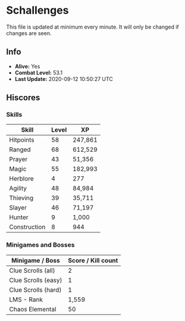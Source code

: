 # Schallenges

This file is updated at minimum every minute. It will only be changed if changes are seen.

## Info

 - **Alive:** Yes
 - **Combat Level:** 53.1
 - **Last Update:** 2020-09-12 10:50:27 UTC

## Hiscores

### Skills

| Skill | Level | XP |
|--|--|--|
| Hitpoints | 58 | 247,861 |
| Ranged | 68 | 612,529 |
| Prayer | 43 | 51,356 |
| Magic | 55 | 182,993 |
| Herblore | 4 | 277 |
| Agility | 48 | 84,984 |
| Thieving | 39 | 35,711 |
| Slayer | 46 | 71,197 |
| Hunter | 9 | 1,000 |
| Construction | 8 | 944 |

### Minigames and Bosses

| Minigame / Boss | Score / Kill count |
|--|--|
| Clue Scrolls (all) | 2 |
| Clue Scrolls (easy) | 1 |
| Clue Scrolls (hard) | 1 |
| LMS - Rank | 1,559 |
| Chaos Elemental | 50 |
